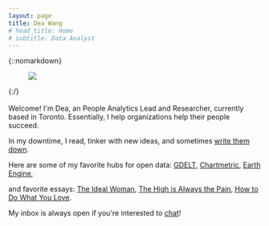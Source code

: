 ```yaml
---
layout: page
title: Dea Wang
# head_title: Home
# subtitle: Data Analyst
---
```


<div class="pretty-links">

{::nomarkdown} 
<figure class="site-profile">
    <img src="{{ site.baseurl }}/assets/img/profile.jpg">
</figure>
{:/}

<div class="lead lead-about">
    
<br> 
Welcome! I'm Dea, an People Analytics Lead and Researcher, currently based in Toronto. Essentially, I help organizations help their people succeed. 

In my downtime, I read, tinker with new ideas, and sometimes [write them down](https://deaw.medium.com/). <br>
    
Here are some of my favorite hubs for open data: [GDELT](https://www.gdeltproject.org/), [Chartmetric](https://www.chartmetric.com/music-industry-trends/6mo-report), [Earth Engine](https://developers.google.com/earth-engine/datasets),

and favorite essays: [The Ideal Woman](https://www.theguardian.com/news/2019/aug/02/athleisure-barre-kale-tyranny-ideal-woman-labour), [The High is Always the Pain](https://themorningnews.org/article/the-high-is-always-the-pain-and-the-pain-is-always-the-high), [How to Do What You Love](http://www.paulgraham.com/love.html).
    
My inbox is always open if you're interested to [chat](https://calendly.com/deaw/coffee)!
</div>


</div>
